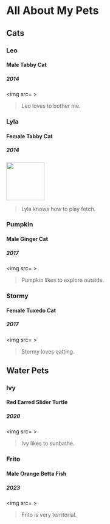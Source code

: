 # All About My Pets 


## Cats
### <strong>Leo</strong>
#### Male Tabby Cat
##### 2014
<img src= >
> Leo loves to bother me.


### <strong>Lyla</strong>
#### Female Tabby Cat
##### 2014
<img src="https://github.com/luisatuipulotu/LuisaTuipulotu/assets/145697785/f455601f-ad68-4d2f-a15b-26c68139b61d" width="100"/>

> Lyla knows how to play fetch.


### <strong>Pumpkin</strong>
#### Male Ginger Cat
##### 2017
<img src= >
> Pumpkin likes to explore outside.


### <strong>Stormy</strong>
#### Female Tuxedo Cat
##### 2017
<img src= >
> Stormy loves eatting.


## Water Pets
### <strong>Ivy</strong>
#### Red Earred Slider Turtle
##### 2020
<img src= >
> Ivy likes to sunbathe.

### <strong>Frito</strong>
#### Male Orange Betta Fish
##### 2023
<img src= >
> Frito is very territorial.
